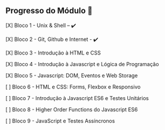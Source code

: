 ## **Progresso do Módulo** 🚀

[X] Bloco 1 - Unix & Shell – :heavy_check_mark:

[X] Bloco 2 - Git, Github e Internet - :heavy_check_mark:

[X] Bloco 3 - Introdução à HTML e CSS

[X] Bloco 4 - Introdução à Javascript e Lógica de Programação

[X] Bloco 5 - Javascript: DOM, Eventos e Web Storage

[  ] Bloco 6 - HTML e CSS: Forms, Flexbox e Responsivo

[  ] Bloco 7 - Introdução à Javascript ES6 e Testes Unitários

[  ] Bloco 8 - Higher Order Functions do Javascript ES6

[  ] Bloco 9 - JavaScript e Testes Assíncronos
